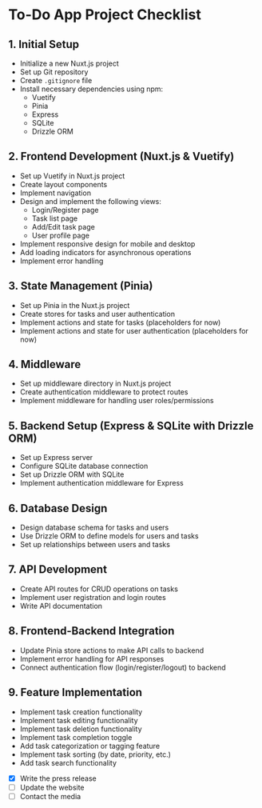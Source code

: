 # To-Do App Project Checklist

## 1. Initial Setup
- Initialize a new Nuxt.js project
- Set up Git repository
- Create `.gitignore` file
- Install necessary dependencies using npm:
  - Vuetify
  - Pinia
  - Express
  - SQLite
  - Drizzle ORM

## 2. Frontend Development (Nuxt.js & Vuetify)
- Set up Vuetify in Nuxt.js project
- Create layout components
- Implement navigation
- Design and implement the following views:
  - Login/Register page
  - Task list page
  - Add/Edit task page
  - User profile page
- Implement responsive design for mobile and desktop
- Add loading indicators for asynchronous operations
- Implement error handling

## 3. State Management (Pinia)
- Set up Pinia in the Nuxt.js project
- Create stores for tasks and user authentication
- Implement actions and state for tasks (placeholders for now)
- Implement actions and state for user authentication (placeholders for now)

## 4. Middleware
- Set up middleware directory in Nuxt.js project
- Create authentication middleware to protect routes
- Implement middleware for handling user roles/permissions

## 5. Backend Setup (Express & SQLite with Drizzle ORM)
- Set up Express server
- Configure SQLite database connection
- Set up Drizzle ORM with SQLite
- Implement authentication middleware for Express

## 6. Database Design
- Design database schema for tasks and users
- Use Drizzle ORM to define models for users and tasks
- Set up relationships between users and tasks

## 7. API Development
- Create API routes for CRUD operations on tasks
- Implement user registration and login routes
- Write API documentation

## 8. Frontend-Backend Integration
- Update Pinia store actions to make API calls to backend
- Implement error handling for API responses
- Connect authentication flow (login/register/logout) to backend

## 9. Feature Implementation
- Implement task creation functionality
- Implement task editing functionality
- Implement task deletion functionality
- Implement task completion toggle
- Add task categorization or tagging feature
- Implement task sorting (by date, priority, etc.)
- Add task search functionality


- [x] Write the press release
- [ ] Update the website
- [ ] Contact the media